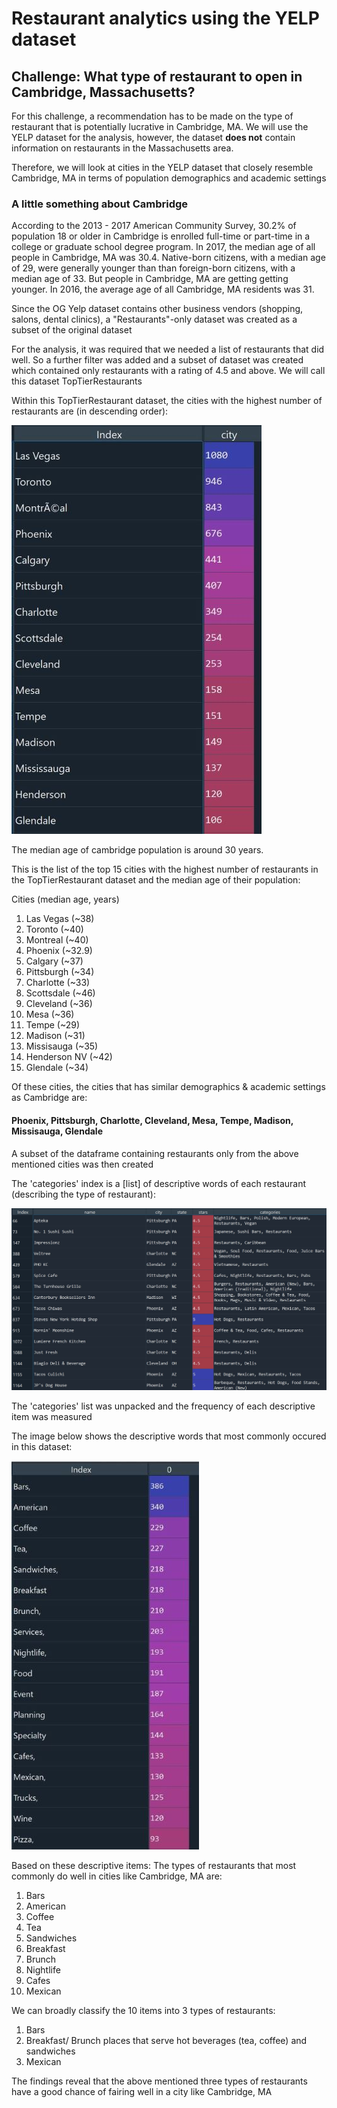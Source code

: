 # Restaurant analytics using the YELP dataset
## Challenge: What type of restaurant to open in Cambridge, Massachusetts?

For this challenge, a recommendation has to be made on the type of restaurant that is potentially lucrative in Cambridge, MA.
We will use the YELP dataset for the analysis, however, the dataset **does not** contain information on restaurants in the Massachusetts area.

Therefore, we will look at cities in the YELP dataset that closely resemble Cambridge, MA in terms of population demographics and academic settings

### A little something about Cambridge
According to the 2013 - 2017 American Community Survey, 30.2% of population 18 or older in Cambridge is 
enrolled full-time or part-time in a college or graduate school degree program. In 2017, the median age of all people in Cambridge, MA was 30.4. Native-born citizens, with a median age of 29, were generally younger than than foreign-born citizens, with a median age of 33. But people in Cambridge, MA are getting getting younger. In 2016, the average age of all Cambridge, MA residents was 31.

Since the OG Yelp dataset contains other business vendors (shopping, salons, dental clinics), a "Restaurants"-only dataset was created as a subset of the original dataset

For the analysis, it was required that we needed a list of restaurants that did well. So a further filter was added and a subset of dataset was created which contained only restaurants with a rating of 4.5 and above. We will call this dataset TopTierRestaurants

Within this TopTierRestaurant dataset, the cities with the highest number of restaurants are (in descending order): 

![highestrest](images/highestres.JPG) 


The median age of cambridge population is around 30 years.

This is the list of the top 15 cities with the highest number of restaurants in the TopTierRestaurant dataset and the median age of their population:

Cities (median age, years)
1. Las Vegas (~38)
2. Toronto (~40)
3. Montreal (~40)
4. Phoenix (~32.9)
5. Calgary (~37)
6. Pittsburgh (~34)
7. Charlotte (~33)
8. Scottsdale (~46)
9. Cleveland (~36)
10. Mesa (~36)
11. Tempe (~29)
12. Madison (~31)
13. Missisauga (~35)
14. Henderson NV (~42)
15. Glendale (~34)

Of these cities, the cities that has similar demographics & academic settings as Cambridge are:

#### Phoenix, Pittsburgh, Charlotte, Cleveland, Mesa, Tempe, Madison, Missisauga, Glendale

A subset of the dataframe containing restaurants only from the above mentioned cities was then created

The 'categories' index is a [list] of descriptive words of each restaurant (describing the type of restaurant):

![categorylist](images/catlist.JPG)

The 'categories' list was unpacked and the frequency of each descriptive item was measured

The image below shows the descriptive words that most commonly occured in this dataset:

![topcategory](images/topcat.JPG)

Based on these descriptive items:
The types of restaurants that most commonly do well in cities like Cambridge, MA are:

1. Bars
2. American
3. Coffee
4. Tea
5. Sandwiches
6. Breakfast
7. Brunch
8. Nightlife
9. Cafes
10. Mexican

We can broadly classify the 10 items into 3 types of restaurants:

1. Bars
2. Breakfast/ Brunch places that serve hot beverages (tea, coffee) and sandwiches
3. Mexican 

The findings reveal that the above mentioned three types of restaurants have a good chance of fairing well in a city like Cambridge, MA
